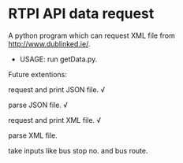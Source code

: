 RTPI API data request
====================

A python program which can request XML file from http://www.dublinked.ie/.

* USAGE: run getData.py.

Future extentions:

request and print JSON file. √

parse JSON file. √

request and print XML file. √

parse XML file.

take inputs like bus stop no. and bus route.

